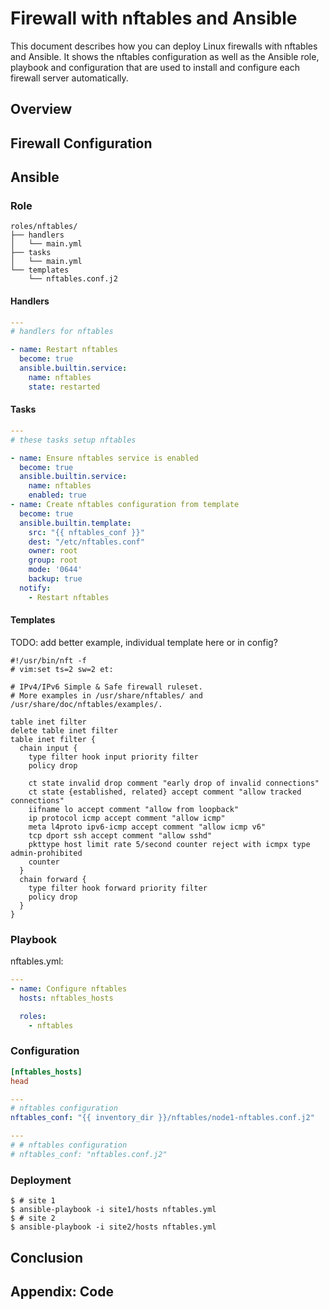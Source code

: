 # Firewall with nftables and Ansible

This document describes how you can deploy Linux firewalls with nftables and
Ansible. It shows the nftables configuration as well as the Ansible role,
playbook and configuration that are used to install and configure each firewall
server automatically.

## Overview

## Firewall Configuration

## Ansible

### Role

```
roles/nftables/
├── handlers
│   └── main.yml
├── tasks
│   └── main.yml
└── templates
    └── nftables.conf.j2
```

#### Handlers

```yaml
---
# handlers for nftables

- name: Restart nftables
  become: true
  ansible.builtin.service:
    name: nftables
    state: restarted
```

#### Tasks

```yaml
---
# these tasks setup nftables

- name: Ensure nftables service is enabled
  become: true
  ansible.builtin.service:
    name: nftables
    enabled: true
- name: Create nftables configuration from template
  become: true
  ansible.builtin.template:
    src: "{{ nftables_conf }}"
    dest: "/etc/nftables.conf"
    owner: root
    group: root
    mode: '0644'
    backup: true
  notify:
    - Restart nftables
```

#### Templates

TODO: add better example, individual template here or in config?

```jinja
#!/usr/bin/nft -f
# vim:set ts=2 sw=2 et:

# IPv4/IPv6 Simple & Safe firewall ruleset.
# More examples in /usr/share/nftables/ and /usr/share/doc/nftables/examples/.

table inet filter
delete table inet filter
table inet filter {
  chain input {
    type filter hook input priority filter
    policy drop

    ct state invalid drop comment "early drop of invalid connections"
    ct state {established, related} accept comment "allow tracked connections"
    iifname lo accept comment "allow from loopback"
    ip protocol icmp accept comment "allow icmp"
    meta l4proto ipv6-icmp accept comment "allow icmp v6"
    tcp dport ssh accept comment "allow sshd"
    pkttype host limit rate 5/second counter reject with icmpx type admin-prohibited
    counter
  }
  chain forward {
    type filter hook forward priority filter
    policy drop
  }
}
```

### Playbook

nftables.yml:

```yaml
---
- name: Configure nftables
  hosts: nftables_hosts

  roles:
    - nftables
```

### Configuration

```ini
[nftables_hosts]
head
```

```yaml
---
# nftables configuration
nftables_conf: "{{ inventory_dir }}/nftables/node1-nftables.conf.j2"
```

```yaml
---
# # nftables configuration
# nftables_conf: "nftables.conf.j2"
```

### Deployment

```console
$ # site 1
$ ansible-playbook -i site1/hosts nftables.yml
$ # site 2
$ ansible-playbook -i site2/hosts nftables.yml
```

## Conclusion

## Appendix: Code
